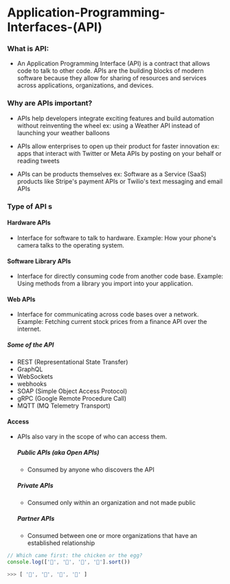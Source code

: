 # Application-Programming-Interfaces-(API)
### What is API:
- An Application Programming Interface (API) is a contract that allows code to talk to other code. APIs are the building blocks of modern software because they allow for sharing of resources and services across applications, organizations, and devices.

### Why are APIs important?
- APIs help developers integrate exciting features and build automation without reinventing the wheel
ex: using a Weather API instead of launching your weather balloons

- APIs allow enterprises to open up their product for faster innovation
ex: apps that interact with Twitter or Meta APIs by posting on your behalf or reading tweets

- APIs can be products themselves
ex: Software as a Service (SaaS) products like Stripe's payment APIs or Twilio's text messaging and email APIs

### Type of API s
  #### Hardware APIs
  - Interface for software to talk to hardware.
    Example: How your phone's camera talks to the operating system.

#### Software Library APIs
  - Interface for directly consuming code from another code base.
    Example: Using methods from a library you import into your application.

#### Web APIs
  - Interface for communicating across code bases over a network.
    Example: Fetching current stock prices from a finance API over the internet.

##### Some of the API 
  - REST (Representational State Transfer)
  - GraphQL
  - WebSockets
  - webhooks
  - SOAP (Simple Object Access Protocol)
  - gRPC (Google Remote Procedure Call)
  - MQTT (MQ Telemetry Transport)

#### Access
 - APIs also vary in the scope of who can access them.

    ##### Public APIs (aka Open APIs)
    - Consumed by anyone who discovers the API

    ##### Private APIs
    - Consumed only within an organization and not made public

    ##### Partner APIs
    - Consumed between one or more organizations that have an established relationship


<!-- wi*quL3fcV -->

```javascript
// Which came first: the chicken or the egg?
console.log(['🥚', '🐣', '🐥', '🐔'].sort())

>>> [ '🐔', '🐣', '🐥', '🥚' ]
```
